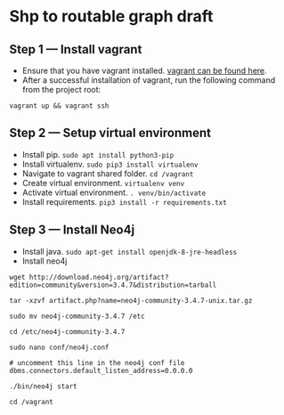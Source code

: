 # Shp to routable graph draft
## Step 1 — Install vagrant
* Ensure that you have vagrant installed. [vagrant can be found here](https://www.vagrantup.com).
* After a successful installation of vagrant, run the following command from the project root:

```
vagrant up && vagrant ssh
```

## Step 2 — Setup virtual environment
* Install pip. `sudo apt install python3-pip`
* Install virtualenv. `sudo pip3 install virtualenv`
* Navigate to vagrant shared folder. `cd /vagrant`
* Create virtual environment. `virtualenv venv`
* Activate virtual environment. `. venv/bin/activate`
* Install requirements. `pip3 install -r requirements.txt`

## Step 3 — Install Neo4j
* Install java. `sudo apt-get install openjdk-8-jre-headless`
* Install neo4j 
```
wget http://download.neo4j.org/artifact?edition=community&version=3.4.7&distribution=tarball

tar -xzvf artifact.php?name=neo4j-community-3.4.7-unix.tar.gz

sudo mv neo4j-community-3.4.7 /etc

cd /etc/neo4j-community-3.4.7

sudo nano conf/neo4j.conf

# uncomment this line in the neo4j conf file
dbms.connectors.default_listen_address=0.0.0.0

./bin/neo4j start

cd /vagrant
```

